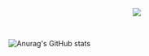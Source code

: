 <p align="center">
<a href="https://github.com/DenverCoder1/readme-typing-svg"><img src="https://readme-typing-svg.herokuapp.com?font=Time+New+Roman&color=cyan&size=25&center=true&vCenter=true&width=600&height=100&lines=Assalamu+O+Alaikum+Warahmatullah..&hearts;++;Self-taught+Front-End+Developer,;Computer+Science+Student,;CTF+Newbie,;Active+Learner/Researcher,;Love+to+learn+new+stuffs..<3"></a>
</p>


<br>

<div align="center" style="display: flex; justify-content: space-between; align: center;"> 

![Anurag's GitHub stats](https://github-readme-stats.vercel.app/api?username=Tomas-Kozak&show_icons=true&theme=transparent&count_private=true&include_all_commits=true)
  
</div>
